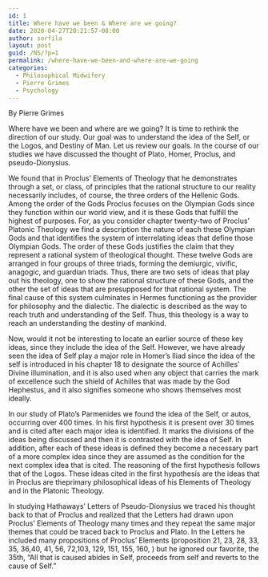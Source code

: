 ```yaml
---
id: 1
title: Where have we been & Where are we going?
date: 2020-04-27T20:21:57-08:00
author: sorfila
layout: post
guid: /NS/?p=1
permalink: /where-have-we-been-and-where-are-we-going
categories:
  - Philosophical Midwifery
  - Pierre Grimes
  - Psychology
---
```

By Pierre Grimes

Where have we been and where are we going?  It is time to rethink the direction of our study.  Our goal was to understand the idea of the Self, or the Logos, and Destiny of Man.  Let us review our goals.  In the course of our studies we have discussed the thought of Plato, Homer, Proclus, and pseudo-Dionysius.

We found that in Proclus’ Elements of Theology that he demonstrates through a set, or class, of principles that the rational structure to our reality necessarily includes, of course, the three orders of the Hellenic Gods.  Among the order of the Gods Proclus focuses on the Olympian Gods since they function within our world view, and it is these Gods that fulfill the highest of purposes.  For, as you consider chapter twenty-two of Proclus’ Platonic Theology we find a description the nature of each these Olympian Gods and that identifies the system of interrelating ideas that define those Olympian Gods.  The order of these Gods justifies the claim that they represent a rational system of theological thought.  These twelve Gods are arranged in four groups of three triads, forming the demiurgic, vivific, anagogic, and guardian triads.  Thus, there are two sets of ideas that play out his theology, one to show the rational structure of these Gods, and the other the set of ideas that are presupposed for that rational system.  The final cause of this system culminates in Hermes functioning as the provider for philosophy and the dialectic. The dialectic is described as the way  to reach truth and understanding of the Self.  Thus, this theology is a way to reach an understanding the destiny of mankind.

Now, would it not be interesting to locate an earlier source of these key ideas, since they include the idea of the Self.  However, we have already seen the idea of Self play a major role in Homer’s Iliad since the idea of the self is introduced in his chapter 18 to designate the source of Achilles’ Divine illumination, and it is also used when any object  that carries the mark of excellence such the shield of Achilles that was made by the God Hephestus, and it also signifies someone who shows themselves most ideally.

In our study of Plato’s Parmenides we found the idea of the Self, or autos,  occurring over 400 times.  In his first hypothesis it is present over 30 times and is cited after each major idea is identified.  It marks the divisions of the ideas being discussed and then it is contrasted with the idea of Self.  In addition, after each of these ideas is defined they become  a necessary part of a more complex idea since they are assumed as the condition for the next complex idea that is cited.  The reasoning of the first hypothesis follows that of the Logos. These ideas cited in the first hypothesis are the ideas that in Proclus are theprimary philosophical ideas of his Elements of Theology and in the Platonic Theology.

In studying Hathaways’ Letters of Pseudo-Dionysius we traced his thought back to that of Proclus and realized that the Letters had drawn upon Proclus’ Elements of Theology many times and they repeat the same major themes that could be traced back to Proclus and Plato.  In the Letters he included many propositions of Proclus’ Elements (proposition 21, 23, 28, 33, 35, 36,40, 41, 56, 72,103, 129, 151, 155, 160, ) but he ignored our favorite, the 35th, “All that is caused abides in Self, proceeds from self and reverts to the cause of Self.”
